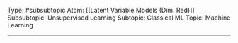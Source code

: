 Type: #subsubtopic 
Atom: [[Latent Variable Models (Dim. Red)]]
Subsubtopic: Unsupervised Learning
Subtopic: Classical ML
Topic: Machine Learning

----
